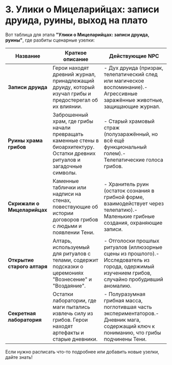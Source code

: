 # 3. Улики о Мицеларийцах: записи друида, руины, выход на плато

Вот таблица для этапа **"Улики о Мицеларийцах: записи друида, руины"**, где разбиты сценарные узелки:

| **Название**                | **Краткое описание**                                                                                                          | **Действующие NPC**                                                                                                                               |
| --------------------------- | ----------------------------------------------------------------------------------------------------------------------------- | ------------------------------------------------------------------------------------------------------------------------------------------------- |
| **Записи друида**           | Герои находят древний журнал, принадлежащий друиду, который изучал грибы и предостерегал об их влиянии.                       | - Дух друида (призрак, телепатический след или магическое воспоминание).- Агрессивные заражённые животные, защищающие журнал.                     |
| **Руины храма грибов**      | Заброшенный храм, где грибы начали превращать каменные стены в биоархитектуру. Остатки древних ритуалов и загадочные символы. | - Старый храмовый страж (полузаражённый, но всё ещё функциональный голем).- Телепатические голоса грибов.                                         |
| **Скрижали о Мицеларийцах** | Каменные таблички или надписи на стенах, повествующие об истории договоров грибов с людьми и появлении Тени.                  | - Хранитель руин (остаток сознания в грибной форме, взаимодействует через телепатию).- Маленькие грибные создания, охраняющие записи.             |
| **Открытие старого алтаря** | Алтарь, используемый для ритуалов с телами, содержит подсказки о церемониях "Вознесение" и "Воздаяние".                       | - Отголоски прошлых ритуалов (иллюзорные сцены из прошлого).- Исследователь из города, одержимый изучением грибов, случайно пробудивший аномалию. |
| **Секретная лаборатория**   | Остатки лаборатории, где маги пытались извлечь силу из грибов. Герои находят артефакты и старые дневники.                     | - Полуразумная грибная масса, поглотившая часть экспериментаторов.- Дневник мага, содержащий ключ к пониманию, что грибы подчинены Тени.          |

Если нужно расписать что-то подробнее или добавить новые узелки, дайте знать!
